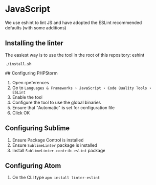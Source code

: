 # JavaScript

We use eshint to lint JS and have adopted the ESLint recommended defaults (with some additions)


## Installing the linter

The easiest way is to use the tool in the root of this repository:
eshint
```
./install.sh
```


## Configuring PHPStorm

1. Open rpeferences
2. Go to `Languages & Frameworks › JavaScript › Code Quality Tools › ESLint`
3. Enable the tool
4. Configure the tool to use the global binaries
5. Ensure that "Automatic" is set for configuration file
5. Click OK

## Configuring Sublime

1. Ensure Package Control is installed
2. Ensure `SublimeLinter` package is installed
3. Install `SublimeLinter-contrib-eslint` package

## Configuring Atom

1. On the CLI type `apm install linter-eslint`

